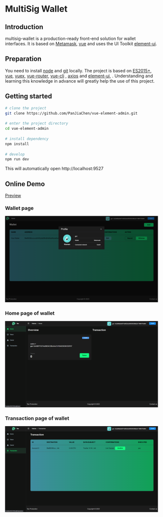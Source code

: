 # MultiSig Wallet

## Introduction 
multisig-wallet is a production-ready front-end solution for wallet interfaces. It is based on [Metamask](https://github.com/MetaMask), [vue](https://github.com/vuejs/vue) and uses the UI Toolkit [element-ui](https://github.com/ElemeFE/element).


## Preparation

You need to install [node](https://nodejs.org/) and [git](https://git-scm.com/) locally. The project is based on [ES2015+](https://es6.ruanyifeng.com/), [vue](https://cn.vuejs.org/index.html), [vuex](https://vuex.vuejs.org/zh-cn/), [vue-router](https://router.vuejs.org/zh-cn/), [vue-cli](https://github.com/vuejs/vue-cli) , [axios](https://github.com/axios/axios) and [element-ui](https://github.com/ElemeFE/element), .
Understanding and learning this knowledge in advance will greatly help the use of this project.

## Getting started

```bash
# clone the project
git clone https://github.com/PanJiaChen/vue-element-admin.git

# enter the project directory
cd vue-element-admin

# install dependency
npm install

# develop
npm run dev
```
This will automatically open http://localhost:9527

## Online Demo

[Preview](https://maj64.github.io/multisigwallet)

### Wallet page
![wallet page](./public/main_wallet.png)
### Home page of wallet 
![Home page of  detail wallet](./public/home_wallet.png)
### Transaction page of wallet
![Transaction page of  detail wallet](./public/transaction_page.png)
